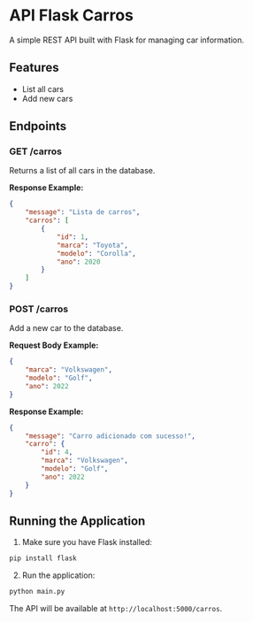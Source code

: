 # API Flask Carros

A simple REST API built with Flask for managing car information.

## Features

- List all cars
- Add new cars

## Endpoints

### GET /carros
Returns a list of all cars in the database.

**Response Example:**
```json
{
    "message": "Lista de carros",
    "carros": [
        {
            "id": 1,
            "marca": "Toyota",
            "modelo": "Corolla",
            "ano": 2020
        }
    ]
}
```

### POST /carros
Add a new car to the database.

**Request Body Example:**
```json
{
    "marca": "Volkswagen",
    "modelo": "Golf",
    "ano": 2022
}
```

**Response Example:**
```json
{
    "message": "Carro adicionado com sucesso!",
    "carro": {
        "id": 4,
        "marca": "Volkswagen",
        "modelo": "Golf",
        "ano": 2022
    }
}
```

## Running the Application

1. Make sure you have Flask installed:
```bash
pip install flask
```

2. Run the application:
```bash
python main.py
```

The API will be available at `http://localhost:5000/carros`.
